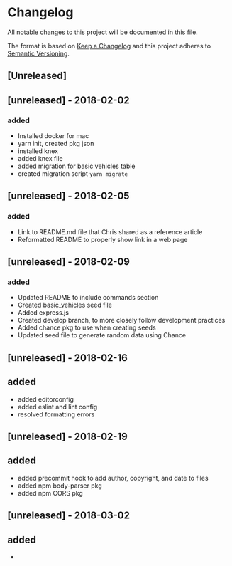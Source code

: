 # Changelog
All notable changes to this project will be documented in this file.

The format is based on [Keep a Changelog](http://keepachangelog.com/en/1.0.0/)
and this project adheres to [Semantic Versioning](http://semver.org/spec/v2.0.0.html).

## [Unreleased]

## [unreleased] - 2018-02-02
### added
- Installed docker for mac
- yarn init, created pkg json
- installed knex
- added knex file
- added migration for basic vehicles table
- created migration script `yarn migrate`

## [unreleased] - 2018-02-05
### added
- Link to README.md file that Chris shared as a reference article
- Reformatted README to properly show link in a web page

## [unreleased] - 2018-02-09
### added
- Updated README to include commands section
- Created basic_vehicles seed file
- Added express.js
- Created develop branch, to more closely follow development practices
- Added chance pkg to use when creating seeds
- Updated seed file to generate random data using Chance

## [unreleased] - 2018-02-16
## added
- added editorconfig
- added eslint and lint config
- resolved formatting errors

## [unreleased] - 2018-02-19
## added
- added precommit hook to add author, copyright, and date to files
- added npm body-parser pkg
- added npm CORS pkg


## [unreleased] - 2018-03-02
## added
-
